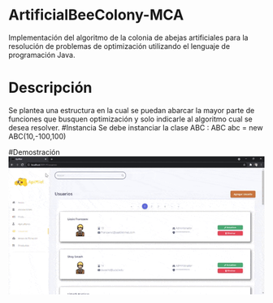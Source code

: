 # ArtificialBeeColony-MCA
Implementación del algoritmo de la colonia de abejas artificiales para la resolución de problemas de optimización utilizando el lenguaje de programación Java.
# Descripción
Se plantea una estructura en la cual se puedan abarcar la mayor parte de funciones que busquen optimización y
solo indicarle al algoritmo cual se desea resolver.
#Instancia
Se debe instanciar la clase ABC : ABC abc = new ABC(10,-100,100)

#Demostración
![](ApiMiel-Demo.gif)
